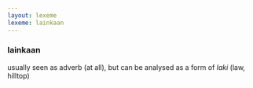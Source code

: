 ```yaml
---
layout: lexeme
lexeme: lainkaan
---
```


###  lainkaan 
usually seen as adverb (at all), but can be analysed as a form of *laki* (law, hilltop)

